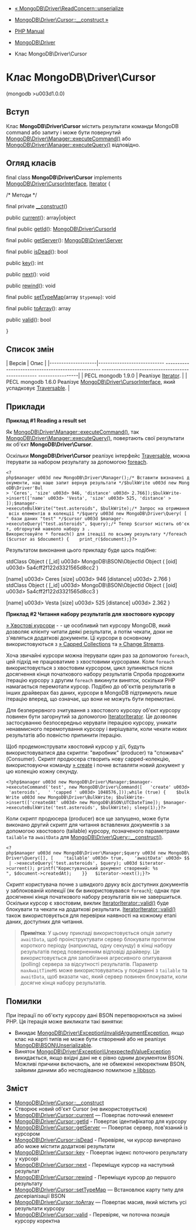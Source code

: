 - [« MongoDB\Driver\ReadConcern::unserialize](mongodb-driver-readconcern.unserialize.md)
- [MongoDB\Driver\Cursor::\_\_construct »](mongodb-driver-cursor.construct.md)

- [PHP Manual](index.md)
- [MongoDB\Driver](book.mongodb.md)
- Клас MongoDB\Driver\Cursor

# Клас MongoDB\Driver\Cursor

(mongodb \>u003d1.0.0)

## Вступ

Клас **MongoDB\Driver\Cursor** містить результати команди MongoDB
command або запиту і може бути повернутий
[MongoDB\Driver\Manager::executeCommand()](mongodb-driver-manager.executecommand.md)
або
[MongoDB\Driver\Manager::executeQuery()](mongodb-driver-manager.executequery.md)
відповідно.

## Огляд класів

final class **MongoDB\Driver\Cursor** implements
[MongoDB\Driver\CursorInterface](class.mongodb-driver-cursorinterface.md),
[Iterator](class.iterator.md) {

/\* Методи \*/

final private [\_\_construct](mongodb-driver-cursor.construct.md)()

public [current](mongodb-driver-cursor.current.md)(): array\|object

final public [getId](mongodb-driver-cursor.getid.md)():
[MongoDB\Driver\CursorId](class.mongodb-driver-cursorid.md)

final public [getServer](mongodb-driver-cursor.getserver.md)():
[MongoDB\Driver\Server](class.mongodb-driver-server.md)

final public [isDead](mongodb-driver-cursor.isdead.md)(): bool

public [key](mongodb-driver-cursor.key.md)(): int

public [next](mongodb-driver-cursor.next.md)(): void

public [rewind](mongodb-driver-cursor.rewind.md)(): void

final public [setTypeMap](mongodb-driver-cursor.settypemap.md)(array
`$typemap`): void

final public [toArray](mongodb-driver-cursor.toarray.md)(): array

public [valid](mongodb-driver-cursor.valid.md)(): bool

}

## Список змін

| Версія | Опис |
|--------------------|---------------------------- -------------------------------------------------- -------------------------------------------------- -----------------|
| PECL mongodb 1.9.0 | Реалізує [Iterator](class.iterator.md). |
| PECL mongodb 1.6.0 Реалізує [MongoDB\Driver\CursorInterface](class.mongodb-driver-cursorinterface.md), який успадковує [Traversable](class.traversable.md). |

## Приклади

**Приклад #1 Reading a result set**

Як
[MongoDB\Driver\Manager::executeCommand()](mongodb-driver-manager.executecommand.md),
так
[MongoDB\Driver\Manager::executeQuery()](mongodb-driver-manager.executequery.md),
повертають свої результати як об'єкт **MongoDB\Driver\Cursor**.

Оскільки **MongoDB\Driver\Cursor** реалізує інтерфейс
[Traversable](class.traversable.md), можна ітерувати за набором
результату за допомогою [foreach](control-structures.foreach.md).

` <?php$manager u003d new MongoDB\Driver\Manager();/* Вставити визначені документи, наш наше запит вернув результати */$bulkWrite u003d new MongoDB\Driver'Bul > 'Ceres', 'size' u003d> 946, 'distance' u003d> 2.766]);$bulkWrite->insert(['name' u003d> 'Vesta', 'size' u003d> 525, 'distance' > ]);$manager->executeBulkWrite("test.asteroids", $bulkWrite);/* Запрос на отримання всіх елементів в колекції */$query u003d new MongoDB\Driver\Query( [ " бази даних "test" */$cursor u003d $manager->executeQuery("test.asteroids", $query);/* Тепер $cursor містить об'єкт, обгорнутий навколо набору з . Використовуйте * foreach() для ітеації по всьому результату */foreach ($cursor as $document) {    print_r($document);}?> `

Результатом виконання цього прикладу буде щось подібне:

stdClass Object
(
[_id] u003d> MongoDB\BSON\ObjectId Object
(
[oid] u003d> 5a4cff2f122d3321565d8cc2
)

[name] u003d> Ceres
[size] u003d> 946
[distance] u003d> 2.766
)
stdClass Object
(
[_id] u003d> MongoDB\BSON\ObjectId Object
(
[oid] u003d> 5a4cff2f122d3321565d8cc3
)

[name] u003d> Vesta
[size] u003d> 525
[distance] u003d> 2.362
}

**Приклад #2 Читання набору результатів для хвостового курсору**

[» Хвостові курсори](https://www.mongodb.com/docs/manual/core/tailable-cursors) - -
це особливий тип курсору MongoDB, який дозволяє клієнту читати
деякі результати, а потім чекати, доки не з'являться додаткові
документи. Ці курсори в основному використовуються з [» Capped Collections](https://www.mongodb.com/docs/manual/core/capped-collections)
та [» Change Streams](https://www.mongodb.com/docs/manual/changeStreams).

Хоча звичайні курсори можна ітерувати один раз за допомогою `foreach`,
цей підхід не працюватиме з хвостовими курсорами. Коли `foreach`
використовується з хвостовим курсором, цикл зупиняється після досягнення
кінця початкового набору результатів Спроба продовжити ітерацію курсору
з другим `foreach` викинути виняток, оскільки PHP намагається
перемотати курсор. Подібно до об'єктів результатів в інших драйверах баз
даних, курсори в MongoDB підтримують лише ітерацію вперед, що
означає, що вони не можуть бути перемотані.

Для безперервного зчитування з хвостового курсору об'єкт курсору повинен
бути загорнутий за допомогою [IteratorIterator](class.iteratoriterator.md).
Це дозволяє застосуванню безпосередньо керувати ітерацією курсору, уникати
ненавмисного перемотування курсору і вирішувати, коли чекати нових
результатів або повністю припинити ітерацію.

Щоб продемонструвати хвостовий курсор у дії, будуть
використовуватися два скрипти: "виробник" (producer) та "споживач"
(Consumer). Скрипт продюсера створить нову capped-колекцію, використовуючи
команду
[» create](https://www.mongodb.com/docs/manual/reference/command/create)
і почне вставляти новий документ у цю колекцію кожну секунду.

`<?php$manager u003d new MongoDB\Driver\Manager;$manager->executeCommand('test', new MongoDB\Driver\Command([   'create' u003d> 'asteroids',   ' 'capped ' u003d> 1048576,]));while (true) {    $bulkWrite u003d new MongoDB\Driver\BulkWrite; $bulkWrite->insert(['createdAt' u003d> new MongoDB\BSON\UTCDateTime]); $manager->executeBulkWrite('test.asteroids', $bulkWrite); sleep(1);}?> `

Коли скрипт продюсера (producer) все ще запущено, може бути виконано
другий скрипт для читання вставлених документів з
за допомогою хвостового (tailable) курсору, позначеного параметрами
`tailable` та `awaitData` для
[MongoDB\Driver\Query::\_\_construct()](mongodb-driver-query.construct.md).

` <?php$manager u003d new MongoDB\Driver\Manager;$query u003d new MongoDB\Driver\Query([], [    'tailable' u003d> true,    'awaitData' u003d> $$ | ->executeQuery('test.asteroids', $query); u003d $iterator->current(); printf("Користувачський документ створений: %s
", $document->createdAt);    }}   $iterator->next();}?> `

Скрипт користувача почне з швидкого друку всіх доступних
документів у заблокованій колекції (як би використовувався
`foreach`); однак при досягненні кінця початкового набору результатів він
не завершиться. Оскільки курсор є хвостовим, виклик
[IteratorIterator::valid()](iteratoriterator.valid.md) буде
блокувати та чекати на додаткові результати.
[IteratorIterator::valid()](iteratoriterator.valid.md) також
використовується для перевірки наявності на кожному етапі даних, доступних для
читання.

> **Примітка**: У цьому прикладі використовується опція запиту `awaitData`,
> щоб проінструктувати сервер блокувати протягом короткого
> періоду (наприклад, одну секунду) в кінці набору результатів перед
> поверненням відповіді драйверу. Це використовується для запобігання
> агресивного опитування (polling) сервера за відсутності результатів.
> Параметр `maxAwaitTimeMS` може використовуватись у поєднанні з
> `tailable` та `awaitData`, щоб вказати час, який сервер повинен
> блокувати, коли досягне кінця набору результатів.

## Помилки

При ітерації по об'єкту курсору дані BSON перетворюються на змінні
PHP. Ця ітерація може викликати такі винятки:

- Викидає
[MongoDB\Driver\Exception\InvalidArgumentException](class.mongodb-driver-exception-invalidargumentexception.md),
якщо клас на карті типів не може бути створений або не реалізує
[MongoDB\BSON\Unserializable](class.mongodb-bson-unserializable.md).
- Виняток
[MongoDB\Driver\Exception\UnexpectedValueException](class.mongodb-driver-exception-unexpectedvalueexception.md)
викидається, якщо вхідні дані не є рівно одним
документом BSON. Можливі причини включають, але не обмежені
некоректним BSON, зайвими даними або несподіваною помилкою
[» libbson](https://github.com/mongodb/mongo-c-driver/tree/master/src/libbson).

## Зміст

- [MongoDB\Driver\Cursor::\_\_construct](mongodb-driver-cursor.construct.md)
- Створює новий об'єкт Cursor (не використовується)
- [MongoDB\Driver\Cursor::current](mongodb-driver-cursor.current.md)
— Повертає поточний елемент
- [MongoDB\Driver\Cursor::getId](mongodb-driver-cursor.getid.md) -
Повертає ідентифікатор для курсору
- [MongoDB\Driver\Cursor::getServer](mongodb-driver-cursor.getserver.md)
— Повертає сервер, пов'язаний із курсором
- [MongoDB\Driver\Cursor::isDead](mongodb-driver-cursor.isdead.md) -
Перевіряє, чи курсор вичерпано або може містити додаткові
результати
- [MongoDB\Driver\Cursor::key](mongodb-driver-cursor.key.md) -
Повертає індекс поточного результату у курсорі
- [MongoDB\Driver\Cursor::next](mongodb-driver-cursor.next.md) -
Переміщує курсор на наступний результат
- [MongoDB\Driver\Cursor::rewind](mongodb-driver-cursor.rewind.md) -
Переміщує курсор до першого результату
- [MongoDB\Driver\Cursor::setTypeMap](mongodb-driver-cursor.settypemap.md)
— Встановлює карту типу для десеріалізації BSON
- [MongoDB\Driver\Cursor::toArray](mongodb-driver-cursor.toarray.md)
— Повертає масив, який містить усі результати курсору
- [MongoDB\Driver\Cursor::valid](mongodb-driver-cursor.valid.md) -
Перевіряє, чи поточна позиція курсору коректна
